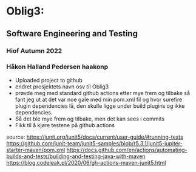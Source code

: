 # Oblig3:
## Software Engineering and Testing
### Hiof Autumn 2022
### Håkon Halland Pedersen haakonp


- Uploaded project to github
- endret prosjektets navn osv til Oblig3
- prøvde meg med standard github actions 
etter mye frem og tilbake så fant jeg ut at det var noe 
gale med min pom.xml fil og hvor surefire plugin dependencies
lå, den skulle ligge under build plugins og ikke dependencies.
- Så det ble mye frem og tilbake, men det kan sees i commits
- Fikk til å kjøre testene på github actions




source:
https://junit.org/junit5/docs/current/user-guide/#running-tests
https://github.com/junit-team/junit5-samples/blob/r5.3.1/junit5-jupiter-starter-maven/pom.xml
https://docs.github.com/en/actions/automating-builds-and-tests/building-and-testing-java-with-maven
https://blog.codeleak.pl/2020/06/gh-actions-maven-junit5.html
